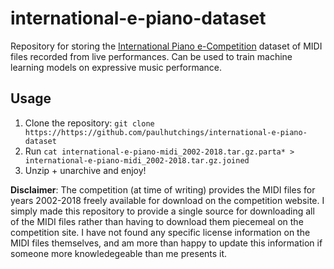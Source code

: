 # international-e-piano-dataset
Repository for storing the [International Piano e-Competition](https://piano-e-competition.com/) dataset of MIDI files recorded from live performances. Can be used to train machine learning models on expressive music performance.

## Usage
1. Clone the repository: `git clone https://https://github.com/paulhutchings/international-e-piano-dataset`
2. Run `cat international-e-piano-midi_2002-2018.tar.gz.parta* > international-e-piano-midi_2002-2018.tar.gz.joined`
3. Unzip + unarchive and enjoy!

**Disclaimer**: The competition (at time of writing) provides the MIDI files for years 2002-2018 freely available for download on the competition website. I simply made this repository to provide a single source for downloading all of the MIDI files rather than having to download them piecemeal on the competition site. I have not found any specific license information on the MIDI files themselves, and am more than happy to update this information if someone more knowledegeable than me presents it.

